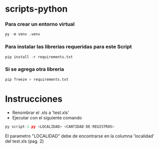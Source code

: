 # scripts-python

### Para crear un entorno virtual
```python
py -m venv .venv
```
### Para instalar las librerias requeridas para este Script
```python
pip install -r requirements.txt
```
### Si se agrega otra libreria 

```python
pip freeze > requirements.txt
```

# Instrucciones

- Renombrar el .xls a 'test.xls'
- Ejecutar con el siguiente comando
```python
py script-1.py <LOCALIDAD> <CANTIDAD-DE-REGISTROS>
```
El parametro "LOCALIDAD" debe de encontrarse en la columna 'localidad' del test.xls (pag. 2)